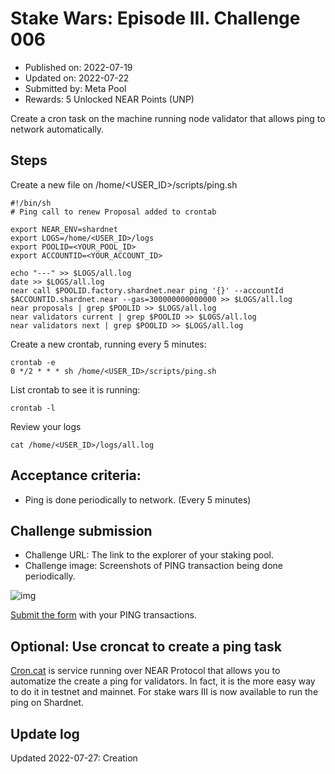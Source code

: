 # Stake Wars: Episode III. Challenge 006
* Published on: 2022-07-19
* Updated on: 2022-07-22
* Submitted by: Meta Pool
* Rewards: 5 Unlocked NEAR Points (UNP)

Create a cron task on the machine running node validator that allows ping to network automatically.

## Steps

Create a new file on /home/<USER_ID>/scripts/ping.sh

```
#!/bin/sh
# Ping call to renew Proposal added to crontab

export NEAR_ENV=shardnet
export LOGS=/home/<USER_ID>/logs
export POOLID=<YOUR_POOL_ID>
export ACCOUNTID=<YOUR_ACCOUNT_ID>

echo "---" >> $LOGS/all.log
date >> $LOGS/all.log
near call $POOLID.factory.shardnet.near ping '{}' --accountId $ACCOUNTID.shardnet.near --gas=300000000000000 >> $LOGS/all.log
near proposals | grep $POOLID >> $LOGS/all.log
near validators current | grep $POOLID >> $LOGS/all.log
near validators next | grep $POOLID >> $LOGS/all.log

```
Create a new crontab, running every 5 minutes:

```
crontab -e
0 */2 * * * sh /home/<USER_ID>/scripts/ping.sh
```

List crontab to see it is running:
```
crontab -l
```

Review your logs 

```
cat /home/<USER_ID>/logs/all.log
```

## Acceptance criteria:

* Ping is done periodically to network. (Every 5 minutes)

## Challenge submission

* Challenge URL: The link to the explorer of your staking pool.
* Challenge image: Screenshots of PING transaction being done periodically.

![img](./images/ping-log.png)

[Submit the form](https://docs.google.com/forms/d/e/1FAIpQLScp9JEtpk1Fe2P9XMaS9Gl6kl9gcGVEp3A5vPdEgxkHx3ABjg/viewform) with your PING transactions.

## Optional: Use croncat to create a ping task

[Cron.cat](https://cron.cat) is service running over NEAR Protocol that allows you to automatize the create a ping for validators. In fact, it is the more easy way to do it in testnet and mainnet. For stake wars III is now available to run the ping on Shardnet.

## Update log

Updated 2022-07-27: Creation
